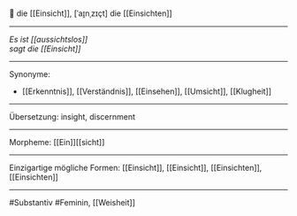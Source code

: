 🔴 die [[Einsicht]], [ˈaɪ̯nˌzɪçt]
die [[Einsichten]]

---
*Es ist [[aussichtslos]]*  
*sagt die [[Einsicht]]*  


---
Synonyme:
- [[Erkenntnis]], [[Verständnis]], [[Einsehen]], [[Umsicht]], [[Klugheit]]

---
Übersetzung: insight, discernment

---
Morpheme:
[[Ein]][[sicht]]

---
Einzigartige mögliche Formen: [[Einsicht]], [[Einsicht]], [[Einsichten]], [[Einsichten]]

---
#Substantiv #Feminin, [[Weisheit]]